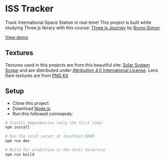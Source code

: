 # ISS Tracker

Track International Space Station in real-time!
This project is built while studying Three.js library with this course: [Three.js Journey](https://threejs-journey.com/) by [Bruno Simon](https://bruno-simon.com/)

[View demo](https://oleksii-ponomarov.github.io/space/)

## Textures
Textures used in this projects are from this beautiful site: [Solar System Scope](https://www.solarsystemscope.com/textures) and are distributed under [Attribution 4.0 International License](https://creativecommons.org/licenses/by/4.0/). Lens flare textures are from [PNG Kit](https://www.pngkit.com/)

## Setup
- Clone this project
- Download [Node.js](https://nodejs.org/en/download/).
- Run this followed commands:

``` bash
# Install dependencies (only the first time)
npm install

# Run the local server at localhost:8080
npm run dev

# Build for production in the dist/ directory
npm run build
```
